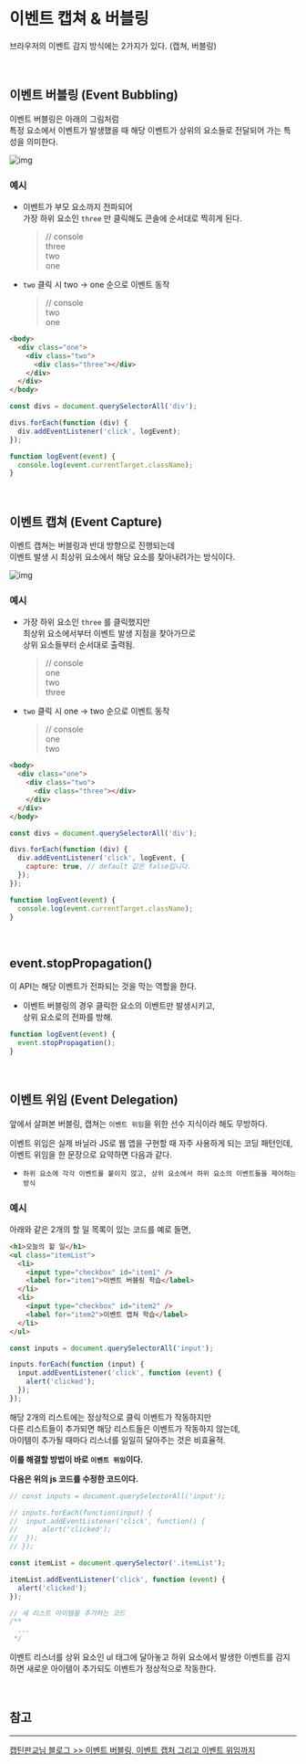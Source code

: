 # 이벤트 캡쳐 & 버블링

브라우저의 이벤트 감지 방식에는 2가지가 있다. (캡쳐, 버블링)

<br>

## **이벤트 버블링 (Event Bubbling)**

이벤트 버블링은 아래의 그림처럼  
특정 요소에서 이벤트가 발생했을 때 해당 이벤트가 상위의 요소들로 전달되어 가는 특성을 의미한다.

![img](https://joshua1988.github.io/images/posts/web/javascript/event/event-bubble.png)

### 예시

- 이벤트가 부모 요소까지 전파되어  
  가장 하위 요소인 `three` 만 클릭해도 콘솔에 순서대로 찍히게 된다.

  > // console  
  > three  
  > two  
  > one

- `two` 클릭 시 two -> one 순으로 이벤트 동작
  > // console  
  > two  
  > one

```html
<body>
  <div class="one">
    <div class="two">
      <div class="three"></div>
    </div>
  </div>
</body>
```

```js
const divs = document.querySelectorAll('div');

divs.forEach(function (div) {
  div.addEventListener('click', logEvent);
});

function logEvent(event) {
  console.log(event.currentTarget.className);
}
```

<br>

## **이벤트 캡쳐 (Event Capture)**

이벤트 캡쳐는 버블링과 반대 방향으로 진행되는데  
이벤트 발생 시 최상위 요소에서 해당 요소를 찾아내려가는 방식이다.

![img](https://joshua1988.github.io/images/posts/web/javascript/event/event-capture.png)

### 예시

- 가장 하위 요소인 `three` 를 클릭했지만  
  최상위 요소에서부터 이벤트 발생 지점을 찾아가므로  
  상위 요소들부터 순서대로 출력됨.

  > // console  
  > one  
  > two  
  > three

- `two` 클릭 시 one -> two 순으로 이벤트 동작
  > // console  
  > one  
  > two

```html
<body>
  <div class="one">
    <div class="two">
      <div class="three"></div>
    </div>
  </div>
</body>
```

```js
const divs = document.querySelectorAll('div');

divs.forEach(function (div) {
  div.addEventListener('click', logEvent, {
    capture: true, // default 값은 false입니다.
  });
});

function logEvent(event) {
  console.log(event.currentTarget.className);
}
```

<br>

## **event.stopPropagation()**

이 API는 해당 이벤트가 전파되는 것을 막는 역할을 한다.

- 이벤트 버블링의 경우 클릭한 요소의 이벤트만 발생시키고,  
  상위 요소로의 전파를 방해.

```js
function logEvent(event) {
  event.stopPropagation();
}
```

<br>

## **이벤트 위임 (Event Delegation)**

앞에서 살펴본 버블링, 캡쳐는 `이벤트 위임`을 위한 선수 지식이라 해도 무방하다.

이벤트 위임은 실제 바닐라 JS로 웹 앱을 구현할 때 자주 사용하게 되는 코딩 패턴인데,  
이벤트 위임을 한 문장으로 요약하면 다음과 같다.

- `하위 요소에 각각 이벤트를 붙이지 않고, 상위 요소에서 하위 요소의 이벤트들을 제어하는 방식`

### 예시

아래와 같은 2개의 할 일 목록이 있는 코드를 예로 들면,

```html
<h1>오늘의 할 일</h1>
<ul class="itemList">
  <li>
    <input type="checkbox" id="item1" />
    <label for="item1">이벤트 버블링 학습</label>
  </li>
  <li>
    <input type="checkbox" id="item2" />
    <label for="item2">이벤트 캡쳐 학습</label>
  </li>
</ul>
```

```js
const inputs = document.querySelectorAll('input');

inputs.forEach(function (input) {
  input.addEventListener('click', function (event) {
    alert('clicked');
  });
});
```

해당 2개의 리스트에는 정상적으로 클릭 이벤트가 작동하지만  
다른 리스트들이 추가되면 해당 리스트들은 이벤트가 작동하지 않는데,  
아이템이 추가될 때마다 리스너를 일일히 달아주는 것은 비효율적.

**이를 해결할 방법이 바로 `이벤트 위임`이다.**

**다음은 위의 js 코드를 수정한 코드이다.**

```js
// const inputs = document.querySelectorAll('input');

// inputs.forEach(function(input) {
// 	input.addEventListener('click', function() {
// 		alert('clicked');
// 	});
// });

const itemList = document.querySelector('.itemList');

itemList.addEventListener('click', function (event) {
  alert('clicked');
});

// 새 리스트 아이템을 추가하는 코드
/**
  ...
 */
```

이벤트 리스너를 상위 요소인 ul 태그에 달아놓고 하위 요소에서 발생한 이벤트를 감지하면 새로운 아이템이 추가되도 이벤트가 정상적으로 작동한다.

<br>

## **참고**

---

[캡틴판교님 블로그 >> 이벤트 버블링, 이벤트 캡처 그리고 이벤트 위임까지](https://joshua1988.github.io/web-development/javascript/event-propagation-delegation/)
